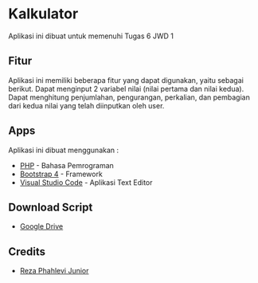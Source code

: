 # Kalkulator
Aplikasi ini dibuat untuk memenuhi Tugas 6 JWD 1

## Fitur
Aplikasi ini memiliki beberapa fitur yang dapat digunakan, yaitu sebagai berikut.
Dapat menginput 2 variabel nilai (nilai pertama dan nilai kedua).
Dapat menghitung penjumlahan, pengurangan, perkalian, dan pembagian dari kedua nilai yang telah diinputkan oleh user.

## Apps
Aplikasi ini dibuat menggunakan :
* [PHP](https://www.google.com/url?sa=t&rct=j&q=&esrc=s&source=web&cd=&cad=rja&uact=8&ved=2ahUKEwi7jf3Y-IPqAhXTbX0KHRv-C2UQFjALegQIEhAB&url=https%3A%2F%2Fid.wikipedia.org%2Fwiki%2FPHP&usg=AOvVaw38Ia_GQ-zshcsTZYO7vHLY) - Bahasa Pemrograman
* [Bootstrap 4](https://www.google.com/url?sa=t&rct=j&q=&esrc=s&source=web&cd=&cad=rja&uact=8&ved=2ahUKEwixzfG3-IPqAhXkjOYKHYeBAXUQFjAAegQIARAB&url=https%3A%2F%2Fgetbootstrap.com%2Fdocs%2F4.0%2Fgetting-started%2Fintroduction%2F&usg=AOvVaw2FmavoGiCsTYvkTphGdVV-) - Framework
* [Visual Studio Code](https://code.visualstudio.com/) - Aplikasi Text Editor

## Download Script
* [Google Drive](https://drive.google.com/drive/folders/1YMURCZ7hUZjgTp9QuB-l5MLd5_yBVSEr?usp=sharing)

## Credits
* [Reza Phahlevi Junior](https://github.com/rezaphahlevijr)
